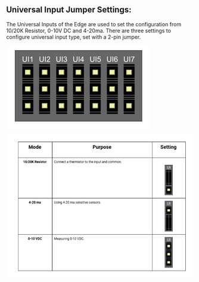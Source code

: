 
## Universal Input Jumper Settings:
The Universal Inputs of the Edge are used to set the configuration from 10/20K Resistor, 0-10V DC and 4-20ma. There are three settings to configure universal input type, set with a 2-pin jumper. 


![UI pin jumpers](https://github.com/NubeIO/nube-help/blob/master/edge-io-28/Edge-IO-28%20User%20Guide%202019%20-%20Google%20Docs%20(1).png)

![UI pin jumpers](https://github.com/NubeIO/nube-help/blob/master/edge-io-28/Edge-IO-28%20User%20Guide%202019%20-%20Google%20Docs.png)
